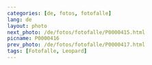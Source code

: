 ```yaml
---
categories: [de, fotos, fotofalle]
lang: de
layout: photo
next_photo: /de/fotos/fotofalle/P0000415.html
picname: P0000416
prev_photo: /de/fotos/fotofalle/P0000417.html
tags: [Fotofalle, Leopard]
---
```

